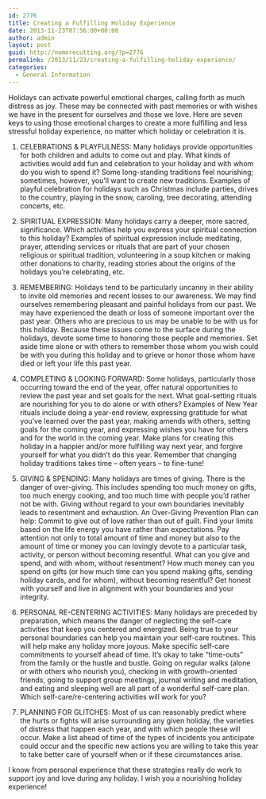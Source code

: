 ```yaml
---
id: 2776
title: Creating a Fulfilling Holiday Experience
date: 2013-11-23T07:56:00+00:00
author: admin
layout: post
guid: http://nomorecutting.org/?p=2776
permalink: /2013/11/23/creating-a-fulfilling-holiday-experience/
categories:
  - General Information
---
```

Holidays can activate powerful emotional charges, calling forth as much distress as joy. These may be connected with past memories or with wishes we have in the present for ourselves and those we love. Here are seven keys to using those emotional charges to create a more fulfilling and less stressful holiday experience, no matter which holiday or celebration it is.

1. CELEBRATIONS & PLAYFULNESS: Many holidays provide opportunities for both children and adults to come out and play. What kinds of activities would add fun and celebration to your holiday and with whom do you wish to spend it? Some long-standing traditions feel nourishing; sometimes, however, you&#8217;ll want to create new traditions. Examples of playful celebration for holidays such as Christmas include parties, drives to the country, playing in the snow, caroling, tree decorating, attending concerts, etc.

2. SPIRITUAL EXPRESSION: Many holidays carry a deeper, more sacred, significance. Which activities help you express your spiritual connection to this holiday? Examples of spiritual expression include meditating, prayer, attending services or rituals that are part of your chosen religious or spiritual tradition, volunteering in a soup kitchen or making other donations to charity, reading stories about the origins of the holidays you&#8217;re celebrating, etc.

3. REMEMBERING: Holidays tend to be particularly uncanny in their ability to invite old memories and recent losses to our awareness. We may find ourselves remembering pleasant and painful holidays from our past. We may have experienced the death or loss of someone important over the past year. Others who are precious to us may be unable to be with us for this holiday. Because these issues come to the surface during the holidays, devote some time to honoring those people and memories. Set aside time alone or with others to remember those whom you wish could be with you during this holiday and to grieve or honor those whom have died or left your life this past year.

4. COMPLETING & LOOKING FORWARD: Some holidays, particularly those occurring toward the end of the year, offer natural opportunities to review the past year and set goals for the next. What goal-setting rituals are nourishing for you to do alone or with others? Examples of New Year rituals include doing a year-end review, expressing gratitude for what you&#8217;ve learned over the past year, making amends with others, setting goals for the coming year, and expressing wishes you have for others and for the world in the coming year. Make plans for creating this holiday in a happier and/or more fulfilling way next year, and forgive yourself for what you didn&#8217;t do this year. Remember that changing holiday traditions takes time &#8211; often years &#8211; to fine-tune!

5. GIVING & SPENDING: Many holidays are times of giving. There is the danger of over-giving. This includes spending too much money on gifts, too much energy cooking, and too much time with people you&#8217;d rather not be with. Giving without regard to your own boundaries inevitably leads to resentment and exhaustion. An Over-Giving Prevention Plan can help: Commit to give out of love rather than out of guilt. Find your limits based on the life energy you have rather than expectations. Pay attention not only to total amount of time and money but also to the amount of time or money you can lovingly devote to a particular task, activity, or person without becoming resentful. What can you give and spend, and with whom, without resentment? How much money can you spend on gifts (or how much time can you spend making gifts, sending holiday cards, and for whom), without becoming resentful? Get honest with yourself and live in alignment with your boundaries and your integrity.

6. PERSONAL RE-CENTERING ACTIVITIES: Many holidays are preceded by preparation, which means the danger of neglecting the self-care activities that keep you centered and energized. Being true to your personal boundaries can help you maintain your self-care routines. This will help make any holiday more joyous. Make specific self-care commitments to yourself ahead of time. It&#8217;s okay to take “time-outs” from the family or the hustle and bustle. Going on regular walks (alone or with others who nourish you), checking in with growth-oriented friends, going to support group meetings, journal writing and meditation, and eating and sleeping well are all part of a wonderful self-care plan. Which self-care/re-centering activities will work for you?

7. PLANNING FOR GLITCHES: Most of us can reasonably predict where the hurts or fights will arise surrounding any given holiday, the varieties of distress that happen each year, and with which people these will occur. Make a list ahead of time of the types of incidents you anticipate could occur and the specific new actions you are willing to take this year to take better care of yourself when or if these circumstances arise.

I know from personal experience that these strategies really do work to support joy and love during any holiday. I wish you a nourishing holiday experience!